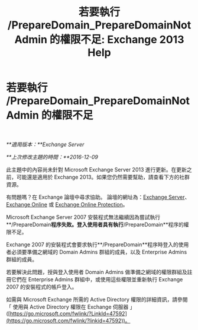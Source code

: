 ﻿---
title: '若要執行 /PrepareDomain_PrepareDomainNotAdmin 的權限不足: Exchange 2013 Help'
TOCTitle: 若要執行 /PrepareDomain_PrepareDomainNotAdmin 的權限不足
ms:assetid: c33a2bc0-5b07-49b8-a1c1-53baa4933d44
ms:mtpsurl: https://technet.microsoft.com/zh-tw/library/ms.exch.setupreadiness.preparedomainnotadmin(v=EXCHG.150)
ms:contentKeyID: 50474133
ms.date: 05/21/2018
mtps_version: v=EXCHG.150
ms.translationtype: MT
---

# 若要執行 /PrepareDomain\_PrepareDomainNotAdmin 的權限不足

 

_**適用版本：**Exchange Server_

_**上次修改主題的時間：**2016-12-09_

此主題中的內容尚未針對 Microsoft Exchange Server 2013 進行更新。在更新之前，可能還是適用於 Exchange 2013。如果您仍然需要幫助，請查看下方的社群資源。

有問題嗎？在 Exchange 論壇中尋求協助。 論壇的網址為：[Exchange Server](https://go.microsoft.com/fwlink/p/?linkid=60612)、 [Exchange Online](https://go.microsoft.com/fwlink/p/?linkid=267542) 或 [Exchange Online Protection](https://go.microsoft.com/fwlink/p/?linkid=285351)。

Microsoft Exchange Server 2007 安裝程式無法繼續因為嘗試執行**/PrepareDomain**程序失敗。登入使用者具有執行**/PrepareDomain**程序的權限不足。

Exchange 2007 的安裝程式會要求執行**/PrepareDomain**程序時登入的使用者必須要準備之網域的 Domain Admins 群組的成員，以及 Enterprise Admins 群組的成員。

若要解決此問題，授與登入使用者 Domain Admins 做準備之網域的權限群組及註冊它們在 Enterprise Admins 群組中，或使用這些權限並重新執行 Exchange 2007 的安裝程式的帳戶登入。

如需與 Microsoft Exchange 所需的 Active Directory 權限的詳細資訊，請參閱 「 使用與 Active Directory 權限在 Exchange 伺服器 」 ([https://go.microsoft.com/fwlink/?LinkId=47592](https://go.microsoft.com/fwlink/?linkid=47592))。

